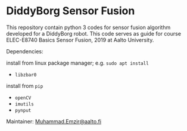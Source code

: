 # DiddyBorg Sensor Fusion

This repository contain python 3 codes for sensor fusion algorithm developed for a DiddyBorg robot. This code serves as guide for course ELEC-E8740 Basics Sensor Fusion, 2019 at Aalto University.

Dependencies:

install from linux package manager; e.g.  `sudo apt install`

* `libzbar0`

install from `pip`
* `openCV`
* `imutils`
* `pynput`


Maintainer: Muhammad.Emzir@aalto.fi
